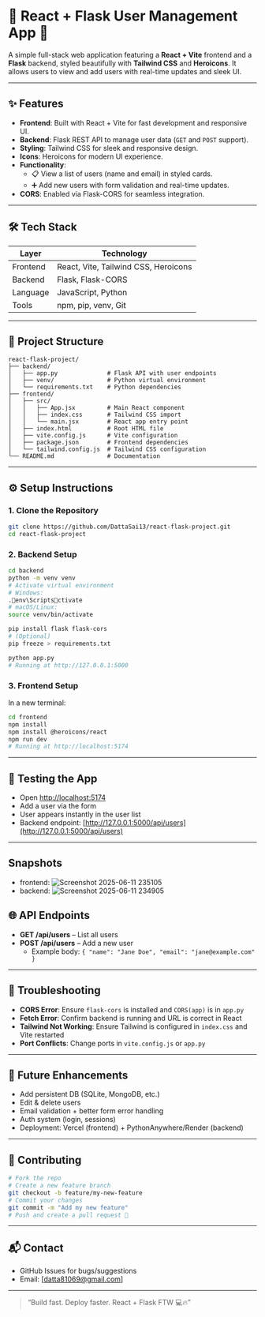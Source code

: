 # 👥 React + Flask User Management App 🚀

A simple full-stack web application featuring a **React + Vite** frontend and a **Flask** backend, styled beautifully with **Tailwind CSS** and **Heroicons**. It allows users to view and add users with real-time updates and sleek UI.

---

## ✨ Features

- **Frontend**: Built with React + Vite for fast development and responsive UI.
- **Backend**: Flask REST API to manage user data (`GET` and `POST` support).
- **Styling**: Tailwind CSS for sleek and responsive design.
- **Icons**: Heroicons for modern UI experience.
- **Functionality**:
  - 📋 View a list of users (name and email) in styled cards.
  - ➕ Add new users with form validation and real-time updates.
- **CORS**: Enabled via Flask-CORS for seamless integration.

---

## 🛠 Tech Stack

| Layer     | Technology             |
|-----------|------------------------|
| Frontend  | React, Vite, Tailwind CSS, Heroicons |
| Backend   | Flask, Flask-CORS      |
| Language  | JavaScript, Python     |
| Tools     | npm, pip, venv, Git    |

---

## 📁 Project Structure

```
react-flask-project/
├── backend/
│   ├── app.py              # Flask API with user endpoints
│   ├── venv/               # Python virtual environment
│   └── requirements.txt    # Python dependencies
├── frontend/
│   ├── src/
│   │   ├── App.jsx         # Main React component
│   │   ├── index.css       # Tailwind CSS import
│   │   └── main.jsx        # React app entry point
│   ├── index.html          # Root HTML file
│   ├── vite.config.js      # Vite configuration
│   ├── package.json        # Frontend dependencies
│   └── tailwind.config.js  # Tailwind CSS configuration
└── README.md               # Documentation
```

---

## ⚙ Setup Instructions

### 1. Clone the Repository

```bash
git clone https://github.com/DattaSai13/react-flask-project.git
cd react-flask-project
```

### 2. Backend Setup

```bash
cd backend
python -m venv venv
# Activate virtual environment
# Windows:
.env\Scriptsctivate
# macOS/Linux:
source venv/bin/activate

pip install flask flask-cors
# (Optional)
pip freeze > requirements.txt

python app.py
# Running at http://127.0.0.1:5000
```

### 3. Frontend Setup

In a new terminal:

```bash
cd frontend
npm install
npm install @heroicons/react
npm run dev
# Running at http://localhost:5174
```

---

## 🧪 Testing the App

- Open [http://localhost:5174](http://localhost:5174)
- Add a user via the form
- User appears instantly in the user list
- Backend endpoint: [http://127.0.0.1:5000/api/users](http://127.0.0.1:5000/api/users)

---

## Snapshots 
- frontend:  ![Screenshot 2025-06-11 235105](https://github.com/user-attachments/assets/27cfd689-995a-49f8-86f8-0ef1ace8c325)
- backend:   ![Screenshot 2025-06-11 234905](https://github.com/user-attachments/assets/137d5173-1300-4d89-813d-ba00f79cad0d)



## 🌐 API Endpoints

- **GET /api/users** – List all users
- **POST /api/users** – Add a new user
  - Example body: `{ "name": "Jane Doe", "email": "jane@example.com" }`

---

## 🐛 Troubleshooting

- **CORS Error**: Ensure `flask-cors` is installed and `CORS(app)` is in `app.py`
- **Fetch Error**: Confirm backend is running and URL is correct in React
- **Tailwind Not Working**: Ensure Tailwind is configured in `index.css` and Vite restarted
- **Port Conflicts**: Change ports in `vite.config.js` or `app.py`

---

## 🚀 Future Enhancements

- Add persistent DB (SQLite, MongoDB, etc.)
- Edit & delete users
- Email validation + better form error handling
- Auth system (login, sessions)
- Deployment: Vercel (frontend) + PythonAnywhere/Render (backend)

---

## 🤝 Contributing

```bash
# Fork the repo
# Create a new feature branch
git checkout -b feature/my-new-feature
# Commit your changes
git commit -m "Add my new feature"
# Push and create a pull request 🚀
```

---


## 📬 Contact

- GitHub Issues for bugs/suggestions
- Email: [datta81069@gmail.com]

---

> “Build fast. Deploy faster. React + Flask FTW 💻🔥”
